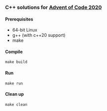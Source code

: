 ### C++ solutions for [Advent of Code 2020](https://adventofcode.com/2020)

#### Prerequisites
* 64-bit Linux
* g++ (with c++20 support)
* make

#### Compile
    make build

#### Run
    make run

#### Clean up
    make clean

